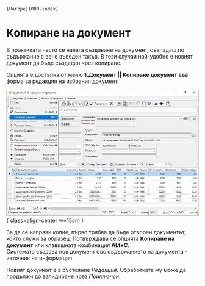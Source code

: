 ```{only} html
[Нагоре](000-index)
```

# Копиране на документ

В практиката често се налага създаване на документ, съвпадащ по съдържание с вече въведен такъв. В тези случаи най-удобно е новият документ да бъде създаден чрез копиране.  

Опцията е достъпна от меню **1.Документ || Копиране документ** във форма за редакция на избрания документ.  

![](902-copy-doc1.png){ class=align-center w=15cm }

За да се направи копие, първо трябва да бъде отворен документът, който служи за образец. Потвърждава се опцията **Копиране на документ** или клавишната комбинация **ALt+C**.  
Системата създава нов документ със съдържанието на документа - източник на информация.  

Новият документ е в състояние *Редакция*. Обработката му може да продължи до валидиране чрез *Приключен*.  
